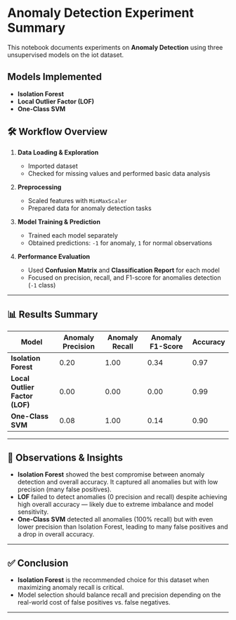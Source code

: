 # Anomaly Detection Experiment Summary

This notebook documents experiments on **Anomaly Detection** using three unsupervised models on the iot dataset.

## Models Implemented
- **Isolation Forest**
- **Local Outlier Factor (LOF)**
- **One-Class SVM**

## 🛠️ Workflow Overview
1. **Data Loading & Exploration**
   - Imported dataset
   - Checked for missing values and performed basic data analysis

2. **Preprocessing**
   - Scaled features with `MinMaxScaler`
   - Prepared data for anomaly detection tasks

3. **Model Training & Prediction**
   - Trained each model separately
   - Obtained predictions: `-1` for anomaly, `1` for normal observations

4. **Performance Evaluation**
   - Used **Confusion Matrix** and **Classification Report** for each model
   - Focused on precision, recall, and F1-score for anomalies detection (`-1` class)

---

## 📊 Results Summary

| Model             | Anomaly Precision | Anomaly Recall | Anomaly F1-Score | Accuracy |
|-------------------|--------------------|----------------|-------------------|----------|
| **Isolation Forest** | 0.20 | 1.00 | 0.34 | 0.97 |
| **Local Outlier Factor (LOF)** | 0.00 | 0.00 | 0.00 | 0.99 |
| **One-Class SVM** | 0.08 | 1.00 | 0.14 | 0.90 |

---

## 📌 Observations & Insights
- **Isolation Forest** showed the best compromise between anomaly detection and overall accuracy. It captured all anomalies but with low precision (many false positives).
- **LOF** failed to detect anomalies (0 precision and recall) despite achieving high overall accuracy — likely due to extreme imbalance and model sensitivity.
- **One-Class SVM** detected all anomalies (100% recall) but with even lower precision than Isolation Forest, leading to many false positives and a drop in overall accuracy.

---

## ✅ Conclusion
- **Isolation Forest** is the recommended choice for this dataset when maximizing anomaly recall is critical.
- Model selection should balance recall and precision depending on the real-world cost of false positives vs. false negatives.

---

